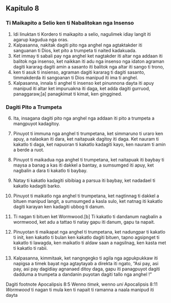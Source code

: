 Kapitulo 8
----------

### Ti Maikapito a Selio ken ti Nabalitokan nga Insenso

1. Idi linuktan ti Kordero ti maikapito a selio, nagulimek idiay langit iti agarup kagudua nga oras.
2. Kalpasanna, nakitak dagiti pito nga anghel nga agtaktakder iti sanguanan ti Dios, ket pito a trumpeta ti naited kadakuada.
3. Ket immay ti sabali pay nga anghel ket nagtakder iti altar nga addaan iti balitok nga insenso, ket naikkan iti adu nga insenso nga idaton agraman dagiti kararag dagiti amin a sasanto iti balitok nga altar iti sango ti trono,
4. ken ti asuk ti insienso, agraman dagiti kararag ti dagiti sasanto, timmakderda iti sangoanan ti Dios manipud iti ima ti anghel.
5. Kalpasanna, innala ti anghel ti insenso ket pinunnona dayta iti apuy manipud iti altar ket impuruakna iti daga, ket adda dagiti gurruod, panaggaraw,[a] panagkimat ti kimat, ken ginggined.

### Dagiti Pito a Trumpeta

6. Ita, insagana dagiti pito nga anghel nga addaan iti pito a trumpeta a mangpuyot kadagitoy.

7. Pinuyot ti immuna nga anghel ti trumpetana, ket simmaruno ti uraro ken apuy, a nalaokan iti dara, ket naitapuak dagitoy iti daga. Ket nauram ti kakatlo ti daga, ket napuoran ti kakatlo kadagiti kayo, ken nauram ti amin a berde a ruot.

8. Pinuyot ti maikadua nga anghel ti trumpetana, ket naitapuak iti baybay ti maysa a banag a kas iti dakkel a bantay, a sumsumged iti apuy, ket nagbalin a dara ti kakatlo ti baybay.
9. Natay ti kakatlo kadagiti sibibiag a parsua iti baybay, ket nadadael ti kakatlo kadagiti barko.

10. Pinuyot ti maikatlo nga anghel ti trumpetana, ket nagtinnag ti dakkel a bituen manipud langit, a sumsumged a kasla sulo, ket natnag iti kakatlo dagiti karayan ken kadagiti ubbog ti danum.
11. Ti nagan ti bituen ket Wormwood.[b] Ti kakatlo ti dandanum nagbalin a wormwood, ket adu a tattao ti natay gapu iti danum, gapu ta napait.

12. Pinuyotan ti maikapat nga anghel ti trumpetana, ket nadungpar ti kakatlo ti init, ken kakatlo ti bulan ken kakatlo dagiti bituen, tapno agsipnget ti kakatlo ti lawagda, ken maikatlo ti aldaw saan a nagsilnag, ken kasta met ti kakatlo ti rabii.

13. Kalpasanna, kimmitaak, ket nangngegko ti agila nga agpukpukkaw iti napigsa a timek bayat nga agtaytayab a direkta iti ngato, “Asi pay, asi pay, asi pay dagidiay agnanaed ditoy daga, gapu iti panagpuyot dagiti dadduma a trumpeta a dandanin puyotan dagiti tallo nga anghel !”

Dagiti footnote
Apocalipsis 8:5 Wenno *timek*, wenno *uni*
Apocalipsis 8:11 *Wormwood* ti nagan ti mula ken ti napait ti ramanna a naala manipud iti dayta